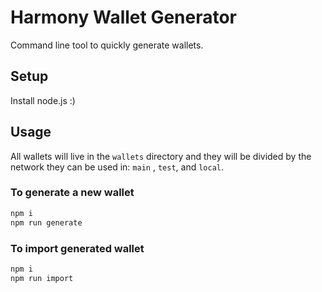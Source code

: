 # Harmony Wallet Generator
Command line tool to quickly generate wallets.

## Setup

Install node.js :)

## Usage

All wallets will live in the `wallets` directory and they will be divided by the network they can be used in: `main` , `test`, and `local`.

### To generate a new wallet

```bash
npm i
npm run generate
```

### To import generated wallet

```bash
npm i
npm run import
```

